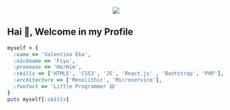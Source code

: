 <p align="center">
  <img src="https://user-images.githubusercontent.com/69864986/180283239-f215cd9c-9c3c-42c6-b380-7f84754ee365.gif">
</p>

## Hai 👋, Welcome in my Profile

```rb
myself = {
  :name => 'Valentino Eka',
  :nickname => 'Fiyu',
  :pronouns => 'He/Him',
  :skills => ['HTML5', 'CSS3', 'JS', 'React.js' , 'Bootstrap', 'PHP'],
  :architecture => ['Monolithic', 'Microservice'],
  :funfact => 'Little Programmer 😅'
}
puts myself[:skills]
```
